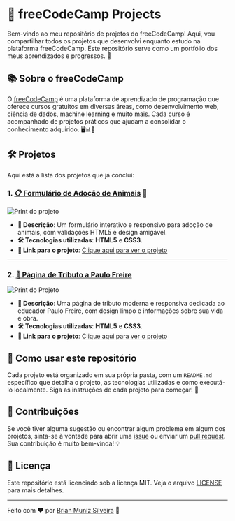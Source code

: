 # 🚀 freeCodeCamp Projects

Bem-vindo ao meu repositório de projetos do freeCodeCamp! Aqui, vou compartilhar todos os projetos que desenvolvi enquanto estudo na plataforma freeCodeCamp. Este repositório serve como um portfólio dos meus aprendizados e progressos. 🌟

## 📚 Sobre o freeCodeCamp

O [freeCodeCamp](https://www.freecodecamp.org/) é uma plataforma de aprendizado de programação que oferece cursos gratuitos em diversas áreas, como desenvolvimento web, ciência de dados, machine learning e muito mais. Cada curso é acompanhado de projetos práticos que ajudam a consolidar o conhecimento adquirido. 🖥️📊🤖

## 🛠️ Projetos

Aqui está a lista dos projetos que já concluí:

### 1. [📋 Formulário de Adoção de Animais](https://free-code-camp-ivory.vercel.app/Projects/survey-form/survey-form.html) 🎉
![Print do projeto](https://i.imgur.com/4kva9H5.png)
- **📝 Descrição**: Um formulário interativo e responsivo para adoção de animais, com validações HTML5 e design amigável.
- **🛠️ Tecnologias utilizadas**: **HTML5** e **CSS3**.
- **🔗 Link para o projeto**: [Clique aqui para ver o projeto](https://free-code-camp-ivory.vercel.app/Projects/survey-form/survey-form.html)

---

### 2. [🌟 Página de Tributo a Paulo Freire](https://free-code-camp-ivory.vercel.app/Projects/tribute-page/index.html)
![Print do Projeto](https://i.imgur.com/N1cO42j.png)
- **📝 Descrição**: Uma página de tributo moderna e responsiva dedicada ao educador Paulo Freire, com design limpo e informações sobre sua vida e obra.
- **🛠️ Tecnologias utilizadas**: **HTML5** e **CSS3**.
- **🔗 Link para o projeto**: [Clique aqui para ver o projeto](https://free-code-camp-ivory.vercel.app/Projects/tribute-page/index.html)


## 🚀 Como usar este repositório

Cada projeto está organizado em sua própria pasta, com um `README.md` específico que detalha o projeto, as tecnologias utilizadas e como executá-lo localmente. Siga as instruções de cada projeto para começar! 📂

## 🤝 **Contribuições**

Se você tiver alguma sugestão ou encontrar algum problema em algum dos projetos, sinta-se à vontade para abrir uma [issue](https://github.com/BrianMunizSilveira/freeCodeCamp/issues) ou enviar um [pull request](https://github.com/BrianMunizSilveira/freeCodeCamp/pulls). Sua contribuição é muito bem-vinda! 💡

## 📜 Licença

Este repositório está licenciado sob a licença MIT. Veja o arquivo [LICENSE](LICENSE) para mais detalhes.

---

Feito com ❤️ por [Brian Muniz Silveira](https://github.com/BrianMunizSilveira) 🚀

